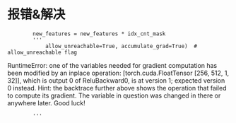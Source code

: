 # 报错&解决
            new_features = new_features * idx_cnt_mask
            '''
                allow_unreachable=True, accumulate_grad=True)  # allow_unreachable flag
RuntimeError: one of the variables needed for gradient computation has been modified by an inplace operation: [torch.cuda.FloatTensor [256, 512, 1, 32]], which is output 0 of ReluBackward0, is at version 1; expected version 0 instead. Hint: the backtrace further above shows the operation that failed to compute its gradient. The variable in question was changed in there or anywhere later. Good luck!

            '''
